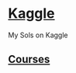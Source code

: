 # [Kaggle](https://www.kaggle.com/)
My Sols on Kaggle

## [Courses](https://github.com/anuragambuja/Kaggle/tree/master/Courses)
